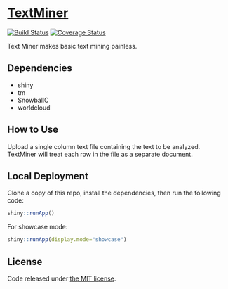 # [TextMiner](https://lzys90.shinyapps.io/TextMiner/)

[![Build Status](https://travis-ci.org/lyzs90/TextMiner.svg)](https://travis-ci.org/lyzs90/TextMiner) [![Coverage Status](https://coveralls.io/repos/github/lyzs90/TextMiner/badge.svg?branch=master)](https://coveralls.io/github/lyzs90/TextMiner?branch=master)


Text Miner makes basic text mining painless.

## Dependencies

- shiny
- tm
- SnowballC
- worldcloud

## How to Use

Upload a single column text file containing the text to be analyzed. TextMiner will treat each row in the file as a separate document.

## Local Deployment

Clone a copy of this repo, install the dependencies, then run the following code:
  
```R
shiny::runApp()
```

For showcase mode:

```R
shiny::runApp(display.mode="showcase")
```

## License

Code released under [the MIT license](https://github.com/lyzs90/TextMiner/blob/master/LICENSE.txt).